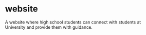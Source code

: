 # website

A website where high school students can connect with students at University and provide them with guidance.

